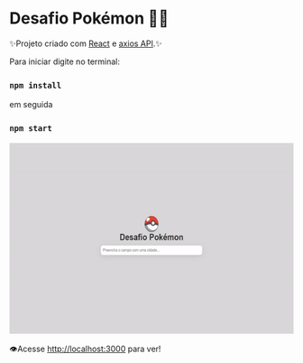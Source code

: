 # Desafio Pokémon 🐱‍👤

✨Projeto criado com [React](https://github.com/facebook/create-react-app) e [axios API](https://github.com/axios/axios).✨

Para iniciar digite no terminal:
### `npm install`

em seguida
### `npm start`

<img src="public/to_readme/demonstracao.gif" width="600" height="338">

👁Acesse [http://localhost:3000](http://localhost:3000) para ver!


